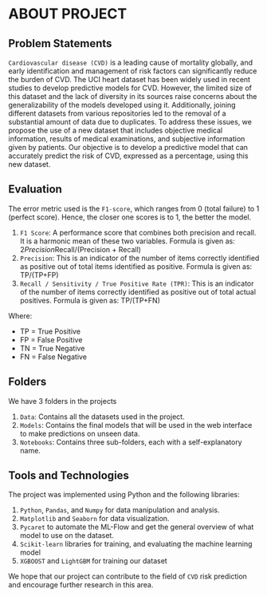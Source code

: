 # ABOUT PROJECT

## Problem Statements
`Cardiovascular disease (CVD)` is a leading cause of mortality globally, and early identification and management of risk factors can significantly reduce the burden of CVD. The UCI heart dataset has been widely used in recent studies to develop predictive models for CVD. However, the limited size of this dataset and the lack of diversity in its sources raise concerns about the generalizability of the models developed using it. Additionally, joining different datasets from various repositories led to the removal of a substantial amount of data due to duplicates. To address these issues, we propose the use of a new dataset that includes objective medical information, results of medical examinations, and subjective information given by patients. Our objective is to develop a predictive model that can accurately predict the risk of CVD, expressed as a percentage, using this new dataset.

## Evaluation
The error metric used is the `F1-score`, which ranges from 0 (total failure) to 1 (perfect score). Hence, the closer one scores is to 1, the better the model.

1. `F1 Score`: A performance score that combines both precision and recall. It is a harmonic mean of these two variables. Formula is given as: 2*Precision*Recall/(Precision + Recall)
2. `Precision`: This is an indicator of the number of items correctly identified as positive out of total items identified as positive. Formula is given as: TP/(TP+FP)
3. `Recall / Sensitivity / True Positive Rate (TPR)`: This is an indicator of the number of items correctly identified as positive out of total actual positives. Formula is given as: TP/(TP+FN)

Where:

* TP = True Positive
* FP = False Positive
* TN = True Negative
* FN = False Negative

## Folders
We have 3 folders in the projects
1. `Data`: Contains all the datasets used in the project.
2. `Models`: Contains the final models that will be used in the web interface to make predictions on unseen data.
3. `Notebooks`: Contains three sub-folders, each with a self-explanatory name.

## Tools and Technologies
The project was implemented using Python and the following libraries:

1. `Python`, `Pandas`, and `Numpy` for data manipulation and analysis.
2. `Matplotlib` and `Seaborn` for data visualization.
3. `Pycaret` to automate the ML-Flow and get the general overview of what model to use on the dataset.
4. `Scikit-learn` libraries for training, and evaluating the machine learning model
5. `XGBOOST` and `LightGBM` for training our dataset

We hope that our project can contribute to the field of `CVD` risk prediction and encourage further research in this area.
